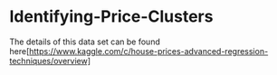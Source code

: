 # Identifying-Price-Clusters
The details of this data set can be found here[https://www.kaggle.com/c/house-prices-advanced-regression-techniques/overview]
